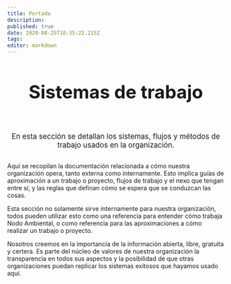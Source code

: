 ```yaml
---
title: Portada
description: 
published: true
date: 2020-08-25T18:35:22.215Z
tags: 
editor: markdown
---
```



<div>
	  <h1
       style="text-align: center; font-size: 3em; padding-bottom:40px;"
       >Sistemas de trabajo</h1>
</div>
<div>
	  <p
       style="
              text-align: center; 
              font-size: 1.2em;
              margin-top: 20px;
              margin-bottom: 30px;
              "
       >En esta sección se detallan los sistemas, flujos y métodos de trabajo usados en la organización.</p>
</div>

Aquí se recopilan la documentación relacionada a cómo nuestra organización opera, tanto externa como internamente. Esto implica guías de aproximación a un trabajo o proyecto, flujos de trabajo y el nexo que tengan entre sí, y las reglas que definan cómo se espera que se conduzcan las cosas.

Esta sección no solamente sirve internamente para nuestra organización, todos pueden utilizar esto como una referencia para entender cómo trabaja Nodo Ambiental, o como referencia para las aproximaciones a cómo realizar un trabajo o proyecto.

Nosotros creemos en la importancia de la información abierta, libre, gratuita y certera. Es parte del núcleo de valores de nuestra organización la transparencia en todos sus aspectos y la posibilidad de que otras organizaciones puedan replicar los sistemas exitosos que hayamos usado aquí.
 
